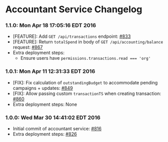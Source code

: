 # Accountant Service Changelog

### 1.1.0: Mon Apr 18 17:05:16 EDT 2016
* [FEATURE]: Add `GET /api/transactions` endpoint: [#833](https://github.com/cinema6/cwrx/issues/833)
* [FEATURE]: Return `totalSpend` in body of `GET /api/accounting/balance` request: [#867](https://github.com/cinema6/cwrx/issues/867)
* Extra deployment steps:
    * Ensure users have `permissions.transactions.read === 'org'`

### 1.0.1: Mon Apr 11 12:31:33 EDT 2016
* [FIX]: Fix calculation of `outstandingBudget` to accommodate pending campaigns + updates: [#849](https://github.com/cinema6/cwrx/issues/849)
* [FIX]: Allow passing custom `transactionTS` when creating transaction: [#860](https://github.com/cinema6/cwrx/pull/860)
* Extra deployment steps: None

### 1.0.0: Wed Mar 30 14:41:02 EDT 2016
* Initial commit of accountant service: [#816](https://github.com/cinema6/cwrx/issues/816)
* Extra deployment steps: [#826](https://github.com/cinema6/cwrx/issues/826)

